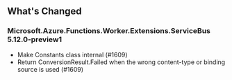 ## What's Changed

<!-- Please add your release notes in the following format:
- My change description (#PR/#issue)
-->

### Microsoft.Azure.Functions.Worker.Extensions.ServiceBus 5.12.0-preview1

- Make Constants class internal (#1609)
- Return ConversionResult.Failed when the wrong content-type or binding source is used (#1609)
